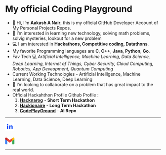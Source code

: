 
<!--
**crackysolver/crackysolver** is a ✨ _special_ ✨ repository because its `README.md` (this file) appears on your GitHub profile.-->
# My official Coding Playground 
- 👋 Hi, I’m **Aakash A Nair**, this is my official GitHub Developer Account of My Personal Projects Repos. 
- 👀 I’m interested in learning new technology, solving math problems, solvig mysteries, lookout for a new problem 
- 💻 I am interested in **Hackathons, Competitive coding, Datathons**.
- My favorite Programming languages are **C**, **C++**, **Java**, **Python**, **Go**.
- Fav Tech 💻 *Artificial Intelligence, Machine Learning, Data Science, Deep Learning, Internet of Things, Cyber Security, Cloud Computing, Robotics, App Deveopment, Quantum Computing*
- Current Working Technologies - Artificial Intelligence, Machine Learning, Data Science, Deep Learning
- 💞️ I’m looking to collaborate on a problem that has great impact to the real world.
- Official Hackahthon Profile Github Profile : 
     1. [**Hacknarog**](https://github.com/hacknarog) - **Short Term Hackathon** 
     2. [**Hackionaire**](https://github.com/Hackingknight) - **Long Term Hackathon**
     3. [**CodePlayGround**](https://github.com/nairthecoder) - **AI Repo**
____________________________________________________________________________________________________________________________________________________________________
<a href="https://www.linkedin.com/in/aakash-nair/"><img src="linkedin_logo.png" width="30"/></a>
<br><br>
<a href="mailto:aakashnair05@gmail.com"><img src="gmail.png" width="30"></a>           
____________________________________________________________________________________________________________________________________________________________________
